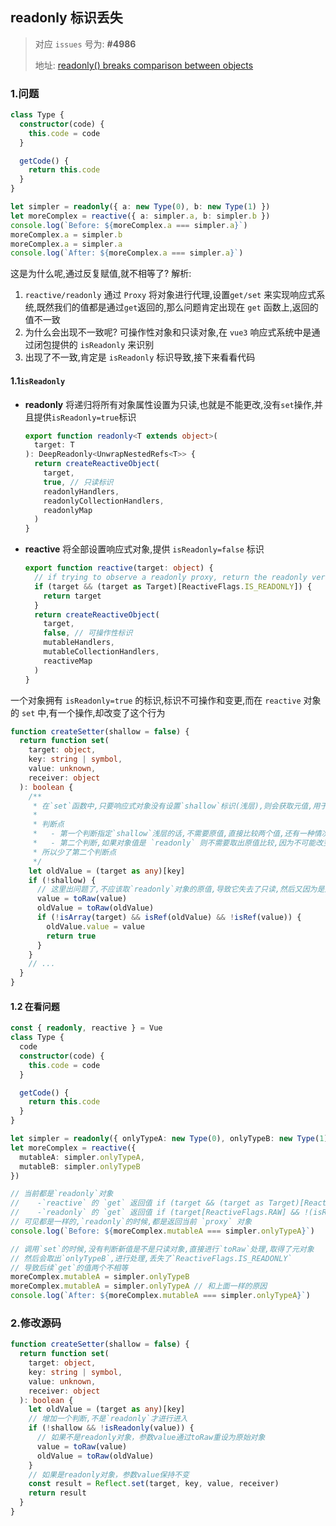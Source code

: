 ## readonly 标识丢失

> 对应 `issues` 号为: **#4986**
>
> 地址: [readonly() breaks comparison between objects](https://github.com/vuejs/vue-next/issues/4986)

### 1.问题

```ts
class Type {
  constructor(code) {
    this.code = code
  }

  getCode() {
    return this.code
  }
}

let simpler = readonly({ a: new Type(0), b: new Type(1) })
let moreComplex = reactive({ a: simpler.a, b: simpler.b })
console.log(`Before: ${moreComplex.a === simpler.a}`)
moreComplex.a = simpler.b
moreComplex.a = simpler.a
console.log(`After: ${moreComplex.a === simpler.a}`)
```

这是为什么呢,通过反复赋值,就不相等了?
解析:

1. `reactive/readonly` 通过 `Proxy` 将对象进行代理,设置`get/set` 来实现响应式系统,既然我们的值都是通过`get`返回的,那么问题肯定出现在 `get` 函数上,返回的值不一致
2. 为什么会出现不一致呢? 可操作性对象和只读对象,在 `vue3` 响应式系统中是通过闭包提供的 `isReadonly` 来识别
3. 出现了不一致,肯定是 `isReadonly` 标识导致,接下来看看代码

#### 1.1`isReadonly`

- **readonly** 将递归将所有对象属性设置为只读,也就是不能更改,没有`set`操作,并且提供`isReadonly=true`标识

  ```ts
  export function readonly<T extends object>(
    target: T
  ): DeepReadonly<UnwrapNestedRefs<T>> {
    return createReactiveObject(
      target,
      true, // 只读标识
      readonlyHandlers,
      readonlyCollectionHandlers,
      readonlyMap
    )
  }
  ```

- **reactive** 将全部设置响应式对象,提供 `isReadonly=false` 标识
  ```ts
  export function reactive(target: object) {
    // if trying to observe a readonly proxy, return the readonly version.
    if (target && (target as Target)[ReactiveFlags.IS_READONLY]) {
      return target
    }
    return createReactiveObject(
      target,
      false, // 可操作性标识
      mutableHandlers,
      mutableCollectionHandlers,
      reactiveMap
    )
  }
  ```

一个对象拥有 `isReadonly=true` 的标识,标识不可操作和变更,而在 `reactive` 对象的 `set` 中,有一个操作,却改变了这个行为

```ts
function createSetter(shallow = false) {
  return function set(
    target: object,
    key: string | symbol,
    value: unknown,
    receiver: object
  ): boolean {
    /**
     * 在`set`函数中,只要响应式对象没有设置`shallow`标识(浅层),则会获取元值,用于比较,判断内部是否变更
     *
     * 判断点
     *   - 第一个判断指定`shallow`浅层的话,不需要原值,直接比较两个值,还有一种情况
     *   - 第二个判断,如果对象值是 `readonly` 则不需要取出原值比较,因为不可能改变,`set`都没有,应该保持现状,不能动
     * 所以少了第二个判断点
     */
    let oldValue = (target as any)[key]
    if (!shallow) {
      // 这里出问题了,不应该取`readonly`对象的原值,导致它失去了只读,然后又因为是对象,所以,在访问的时候,会被重新 `reactive` 代理成为响应式对象,就可以变更了
      value = toRaw(value)
      oldValue = toRaw(oldValue)
      if (!isArray(target) && isRef(oldValue) && !isRef(value)) {
        oldValue.value = value
        return true
      }
    }
    // ...
  }
}
```

#### 1.2 在看问题

```ts
const { readonly, reactive } = Vue
class Type {
  code
  constructor(code) {
    this.code = code
  }

  getCode() {
    return this.code
  }
}

let simpler = readonly({ onlyTypeA: new Type(0), onlyTypeB: new Type(1) })
let moreComplex = reactive({
  mutableA: simpler.onlyTypeA,
  mutableB: simpler.onlyTypeB
})

// 当前都是`readonly`对象
//    -`reactive` 的 `get` 返回值 if (target && (target as Target)[ReactiveFlags.IS_READONLY]) { return target }
//    -`readonly` 的 `get` 返回值 if (target[ReactiveFlags.RAW] && !(isReadonly && target[ReactiveFlags.IS_REACTIVE])) { return target }
// 可见都是一样的,`readonly`的时候,都是返回当前 `proxy` 对象
console.log(`Before: ${moreComplex.mutableA === simpler.onlyTypeA}`)

// 调用`set`的时候,没有判断新值是不是只读对象,直接进行`toRaw`处理,取得了元对象
// 然后会取出`onlyTypeB`,进行处理,丢失了`ReactiveFlags.IS_READONLY`
// 导致后续`get`的值两个不相等
moreComplex.mutableA = simpler.onlyTypeB
moreComplex.mutableA = simpler.onlyTypeA // 和上面一样的原因
console.log(`After: ${moreComplex.mutableA === simpler.onlyTypeA}`)
```

### 2.修改源码

```ts
function createSetter(shallow = false) {
  return function set(
    target: object,
    key: string | symbol,
    value: unknown,
    receiver: object
  ): boolean {
    let oldValue = (target as any)[key]
    // 增加一个判断,不是`readonly`才进行进入
    if (!shallow && !isReadonly(value)) {
      // 如果不是readonly对象，参数value通过toRaw重设为原始对象
      value = toRaw(value)
      oldValue = toRaw(oldValue)
    }
    // 如果是readonly对象，参数value保持不变
    const result = Reflect.set(target, key, value, receiver)
    return result
  }
}
```
